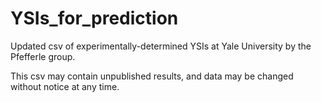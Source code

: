 # YSIs_for_prediction
Updated csv of experimentally-determined YSIs at Yale University by the Pfefferle group.

This csv may contain unpublished results, and data may be changed without notice at any time.
